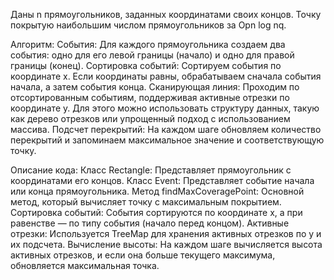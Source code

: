 Даны n прямоугольников, заданных координатами своих концов. Точку покрытую наибольшим числом прямоугольников за Opn log nq.

Алгоритм:
События: Для каждого прямоугольника создаем два события: одно для его левой границы (начало) и одно для правой границы (конец).
Сортировка событий: Сортируем события по координате x. Если координаты равны, обрабатываем сначала события начала, а затем события конца.
Сканирующая линия: Проходим по отсортированным событиям, поддерживая активные отрезки по координате y. Для этого можно использовать структуру данных, такую как дерево отрезков или упрощенный подход с использованием массива.
Подсчет перекрытий: На каждом шаге обновляем количество перекрытий и запоминаем максимальное значение и соответствующую точку.

Описание кода:
Класс Rectangle: Представляет прямоугольник с координатами его концов.
Класс Event: Представляет событие начала или конца прямоугольника.
Метод findMaxCoveragePoint: Основной метод, который вычисляет точку с максимальным покрытием.
Сортировка событий: События сортируются по координате x, а при равенстве — по типу события (начало перед концом).
Активные отрезки: Используется TreeMap для хранения активных отрезков по y и их подсчета.
Вычисление высоты: На каждом шаге вычисляется высота активных отрезков, и если она больше текущего максимума, обновляется максимальная точка.